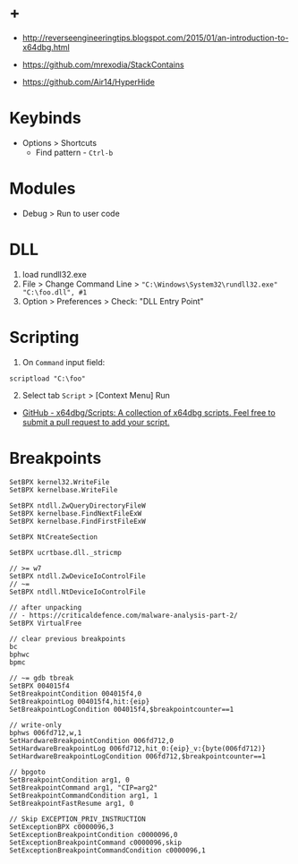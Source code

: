 # +

- http://reverseengineeringtips.blogspot.com/2015/01/an-introduction-to-x64dbg.html

- https://github.com/mrexodia/StackContains
- https://github.com/Air14/HyperHide

# Keybinds

- Options > Shortcuts
    - Find pattern - `Ctrl-b`

# Modules

- Debug > Run to user code

# DLL

1. load rundll32.exe
2. File > Change Command Line > `"C:\Windows\System32\rundll32.exe" "C:\foo.dll", #1`
3. Option > Preferences > Check: "DLL Entry Point"

# Scripting

1. On `Command` input field:

```
scriptload "C:\foo"
```

2. Select tab `Script` > [Context Menu] Run

- [GitHub \- x64dbg/Scripts: A collection of x64dbg scripts\. Feel free to submit a pull request to add your script\.](https://github.com/x64dbg/Scripts/)

# Breakpoints

```
SetBPX kernel32.WriteFile
SetBPX kernelbase.WriteFile

SetBPX ntdll.ZwQueryDirectoryFileW
SetBPX kernelbase.FindNextFileExW
SetBPX kernelbase.FindFirstFileExW

SetBPX NtCreateSection

SetBPX ucrtbase.dll._stricmp

// >= w7
SetBPX ntdll.ZwDeviceIoControlFile
// ~=
SetBPX ntdll.NtDeviceIoControlFile

// after unpacking
// - https://criticaldefence.com/malware-analysis-part-2/
SetBPX VirtualFree

// clear previous breakpoints
bc
bphwc
bpmc

// ~= gdb tbreak
SetBPX 004015f4
SetBreakpointCondition 004015f4,0
SetBreakpointLog 004015f4,hit:{eip}
SetBreakpointLogCondition 004015f4,$breakpointcounter==1

// write-only
bphws 006fd712,w,1
SetHardwareBreakpointCondition 006fd712,0
SetHardwareBreakpointLog 006fd712,hit_0:{eip}_v:{byte(006fd712)}
SetHardwareBreakpointLogCondition 006fd712,$breakpointcounter==1

// bpgoto
SetBreakpointCondition arg1, 0
SetBreakpointCommand arg1, "CIP=arg2"
SetBreakpointCommandCondition arg1, 1
SetBreakpointFastResume arg1, 0

// Skip EXCEPTION_PRIV_INSTRUCTION
SetExceptionBPX c0000096,3
SetExceptionBreakpointCondition c0000096,0
SetExceptionBreakpointCommand c0000096,skip
SetExceptionBreakpointCommandCondition c0000096,1
```
